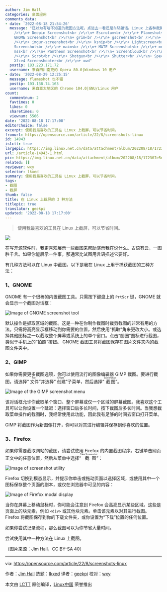 ```yaml
---
author: Jim Hall
categories: 桌面应用
comments_data:
- date: '2022-08-18 21:54:26'
  message: "还以为有啥不知道的截图方法呢，点进去一看还是车轱辘话。Linux 上各种截屏软件：<br />\r\n<br />\r\n+ CoreShot<br
    />\r\n+ Deepin Screenshot<br />\r\n+ Escrotum<br />\r\n+ Flameshot<br />\r\n+
    GNOME Screenshot<br />\r\n+ grim<br />\r\n+ gscreenshot<br />\r\n+ HotShots<br
    />\r\n+ imgur-screenshot<br />\r\n+ ksnip<br />\r\n+ Lightscreen<br />\r\n+ LXQt
    Screenshot<br />\r\n+ maim<br />\r\n+ MATE Screenshot<br />\r\n+ menyoki<br />\r\n+
    mss<br />\r\n+ Pantheon Screenshot<br />\r\n+ ScreenCloud<br />\r\n+ ScreenGrab<br
    />\r\n+ Scrot<br />\r\n+ Shotgun<br />\r\n+ Shutter<br />\r\n+ Spectacle<br />\r\n+
    Xfce4 Screenshooter<br />\r\n+ xwd"
  postip: 183.223.171.72
  username: 来自四川南充的 Opera 80.0|Windows 10 用户
- date: '2022-08-29 12:25:15'
  message: flameshot 也不错
  postip: 103.138.74.163
  username: 来自亚太地区的 Chrome 104.0|GNU/Linux 用户
count:
  commentnum: 2
  favtimes: 0
  likes: 0
  sharetimes: 0
  viewnum: 5566
date: '2022-08-18 17:17:00'
editorchoice: false
excerpt: 使用我最喜欢的工具在 Linux 上截屏，可以节省时间。
fromurl: https://opensource.com/article/22/8/screenshots-linux
id: 14943
islctt: true
largepic: https://img.linux.net.cn/data/attachment/album/202208/18/172307e5du1dxqd66d66cm.jpg
url: /article-14943-1.html
pic: https://img.linux.net.cn/data/attachment/album/202208/18/172307e5du1dxqd66d66cm.jpg.thumb.jpg
related: []
reviewer: wxy
selector: lkxed
summary: 使用我最喜欢的工具在 Linux 上截屏，可以节省时间。
tags:
- 截图
- 截屏
thumb: false
title: 在 Linux 上截屏的 3 种方法
titlepic: true
translator: geekpi
updated: '2022-08-18 17:17:00'
---
```



> 
> 使用我最喜欢的工具在 Linux 上截屏，可以节省时间。
> 
> 
> 


![](/data/attachment/album/202208/18/172307e5du1dxqd66d66cm.jpg)


在写开源软件时，我更喜欢展示一些截图来帮助演示我在说什么。古语有云，一图胜千言。如果你能展示一件事，那通常比试图用言语描述它要好。


有几种方法可以在 Linux 中截图。以下是我在 Linux 上用于捕获截图的三种方法：


### 1、GNOME


GNOME 有一个很棒的内置截图工具。只需按下键盘上的 `PrtScr` 键，GNOME 就会显示一个截图对话框：


![Image of GNOME screenshot tool](/data/attachment/album/202208/18/171728p2m5e2l55dtdytyd.png)


默认操作是抓取区域的截图。这是一种在你制作截图时裁剪截图的非常有用的方法。只需将高亮显示框移动到你需要的位置，然后使用“抓取”角来更改大小。或选择其他图标之一以截取整个屏幕或系统上的单个窗口。点击“圆圈”图标进行截图，类似于手机上的“拍照”按钮。 GNOME 截图工具将截图保存在图片文件夹内的截图文件夹中。


### 2、GIMP


如果你需要更多截图选项，你可以使用流行的图像编辑器 GIMP 截图。要进行截图，请选择“<ruby> 文件 <rt>  File </rt></ruby>”并选择“<ruby> 创建 <rt>  Create </rt></ruby>”子菜单，然后选择“<ruby> 截图 <rt>  Screenshot </rt></ruby>”。


![Image of the GIMP screenshot menu](/data/attachment/album/202208/18/171728zu9zr53ouku5bgzy.png)


该对话框允许你截取单个窗口、整个屏幕或仅一个区域的屏幕截图。我喜欢这个工具可以让你设置一个延迟：选择窗口后多长时间，按下截图后多长时间。当我想截取菜单操作的截图时，我经常使用此功能，因此我有足够的时间去窗口打开菜单。


GIMP 将截图作为新图像打开，你可以对其进行编辑并保存到你喜欢的位置。


### 3、Firefox


如果你需要截取网站的截图，请尝试使用 Firefox 的内置截图程序。右键单击网页正文中的任意位置，然后从菜单中选择“<ruby> 截图 <rt>  Take Screenshot </rt></ruby>”：


![Image of screenshot utility](/data/attachment/album/202208/18/171729tqdxec9e2ducekka.png)


Firefox 切换到模态显示，并提示你单击或拖动页面以选择区域，或使用其中一个图标保存整个页面的副本，或仅在浏览器中可见的内容：


![Image of Firefox modal display](/data/attachment/album/202208/18/171729ne0ianvn52e0ittu.png)


当你在屏幕上移动鼠标时，你可能会注意到 Firefox 会高亮显示某些区域。这些是页面上的块元素，例如 `<div>` 或其他块元素。单击该元素以对其进行截图。 Firefox 将截图保存到你的下载文件夹，或你设置为“下载”位置的任何位置。


如果你尝试记录流程，那么截图可以为你节省大量时间。


尝试使用其中一种方法在 Linux 上截图。


（图片来源：Jim Hall，CC BY-SA 40）




---


via: <https://opensource.com/article/22/8/screenshots-linux>


作者：[Jim Hall](https://opensource.com/users/jim-hall) 选题：[lkxed](https://github.com/lkxed) 译者：[geekpi](https://github.com/geekpi) 校对：[wxy](https://github.com/wxy)


本文由 [LCTT](https://github.com/LCTT/TranslateProject) 原创编译，[Linux中国](https://linux.cn/) 荣誉推出
